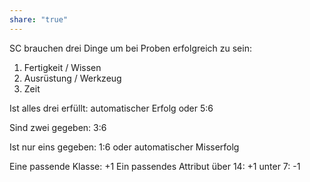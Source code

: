 ```yaml
---
share: "true"
---
```

SC brauchen drei Dinge um bei Proben erfolgreich zu sein:
1. Fertigkeit / Wissen
2. Ausrüstung / Werkzeug 
3. Zeit

Ist alles drei erfüllt:
automatischer Erfolg oder 5:6

Sind zwei gegeben:
3:6

Ist nur eins gegeben:
1:6 oder automatischer Misserfolg

Eine passende Klasse: +1
Ein passendes Attribut 
über 14: +1
unter 7: -1